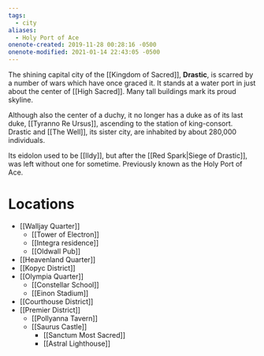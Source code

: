 ```yaml
---
tags:
  - city
aliases:
  - Holy Port of Ace
onenote-created: 2019-11-28 00:28:16 -0500
onenote-modified: 2021-01-14 22:43:05 -0500
---
```

The shining capital city of the [[Kingdom of Sacred]], **Drastic**, is scarred by a number of wars which have once graced it. It stands at a water port in just about the center of [[High Sacred]]. Many tall buildings mark its proud skyline.

Although also the center of a duchy, it no longer has a duke as of its last duke, [[Tyranno Re Ursus]], ascending to the station of king-consort. Drastic and [[The Well]], its sister city, are inhabited by about 280,000 individuals.

Its eidolon used to be [[Ildy]], but after the [[Red Spark|Siege of Drastic]], was left without one for sometime. Previously known as the Holy Port of Ace.

# Locations
* [[Walljay Quarter]]
	* [[Tower of Electron]]
	* [[Integra residence]]
	* [[Oldwall Pub]]
* [[Heavenland Quarter]]
* [[Kopyc District]]
* [[Olympia Quarter]]
	* [[Constellar School]]
	* [[Einon Stadium]]
* [[Courthouse District]]
* [[Premier District]]
	* [[Pollyanna Tavern]]
	* [[Saurus Castle]]
		* [[Sanctum Most Sacred]]
		* [[Astral Lighthouse]]
